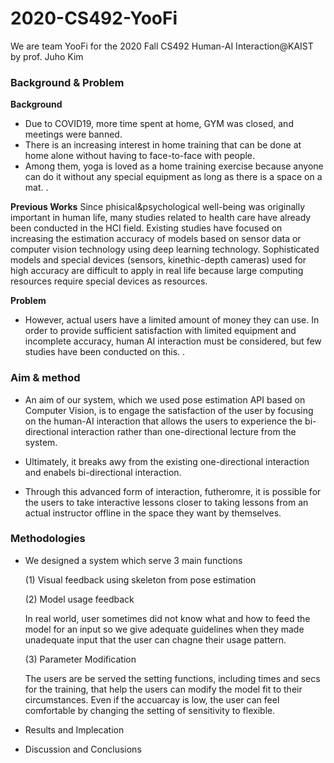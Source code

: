 # 2020-CS492-YooFi
We are team YooFi for the 2020 Fall CS492 Human-AI Interaction@KAIST by prof. Juho Kim

### Background & Problem

**Background**
- Due to COVID19, more time spent at home, GYM was closed, and meetings were banned.
- There is an increasing interest in home training that can be done at home alone without having to face-to-face with people.
- Among them, yoga is loved as a home training exercise because anyone can do it without any special equipment as long as there is a space on a mat. .

**Previous Works** 
    Since phisical&psychological well-being was originally important in human life, many studies related to health care have already been conducted in the HCI field.
    Existing studies have focused on increasing the estimation accuracy of models based on sensor data or computer vision technology using deep learning technology.
    Sophisticated models and special devices (sensors, kinethic-depth cameras) used for high accuracy are difficult to apply in real life because large computing resources require special devices as resources.

**Problem** 

- However, actual users have a limited amount of money they can use. In order to provide sufficient satisfaction with limited equipment and incomplete accuracy, human AI interaction must be considered, but few studies have been conducted on this. .

### Aim & method

- An aim of our system, which we used pose estimation API based on Computer Vision, is to engage the satisfaction of the user by  focusing on the human-AI interaction that allows the users to experience the bi-directional interaction rather than one-directional lecture from the system.
- Ultimately, it breaks awy from the existing one-directional interaction and enabels bi-directional interaction. 

- Through this advanced form of interaction, futheromre, it is possible for the users to take interactive lessons closer to taking lessons from an actual instructor offline in the space they want by themselves.

### Methodologies

- We designed a system which serve 3 main functions

    (1) Visual feedback using skeleton from pose estimation

    (2) Model usage feedback

    In real world, user sometimes did not know what and how to feed the model for an input so we give adequate guidelines when they made unadequate input that the user can chagne their usage pattern.

    (3) Parameter Modification

    The users are be served the setting functions, including times and secs for the training, that help the users can modify the model fit to their circumstances. 
    Even if the accuarcay is low, the user can feel comfortable by changing the setting of sensitivity to flexible. 

- Results and Implecation
- Discussion and Conclusions
